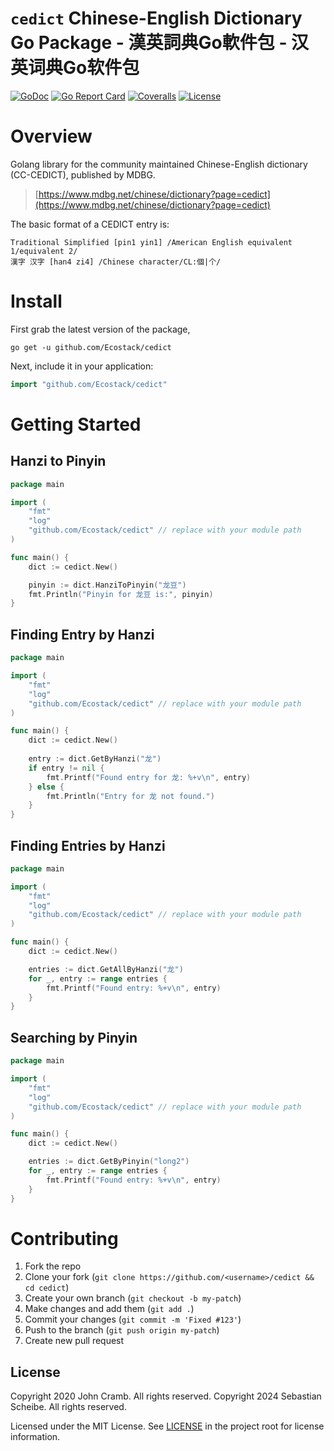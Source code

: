 # `cedict` Chinese-English Dictionary Go Package - 漢英詞典Go軟件包 - 汉英词典Go软件包

[![GoDoc](https://img.shields.io/badge/godoc-reference-blue.svg?style=flat-square)](https://godoc.org/github.com/Ecostack/cedict)
[![Go Report Card](https://goreportcard.com/badge/github.com/Ecostack/cedict?style=flat-square)](https://goreportcard.com/report/github.com/Ecostack/cedict)
[![Coveralls](https://img.shields.io/coveralls/github/Ecostack/cedict/master?style=flat-square)](https://coveralls.io/github/Ecostack/cedict)
[![License](https://img.shields.io/badge/license-MIT-blue.svg?style=flat-square)](LICENSE) 

# Overview 

Golang library for the community maintained Chinese-English dictionary (CC-CEDICT), published by MDBG. 

> [https://www.mdbg.net/chinese/dictionary?page=cedict](https://www.mdbg.net/chinese/dictionary?page=cedict)

The basic format of a CEDICT entry is:

    Traditional Simplified [pin1 yin1] /American English equivalent 1/equivalent 2/
    漢字 汉字 [han4 zi4] /Chinese character/CL:個|个/


# Install
First grab the latest version of the package,

    go get -u github.com/Ecostack/cedict

Next, include it in your application:

```go
import "github.com/Ecostack/cedict"
```

# Getting Started

## Hanzi to Pinyin

```go
package main

import (
	"fmt"
	"log"
	"github.com/Ecostack/cedict" // replace with your module path
)

func main() {
	dict := cedict.New()

	pinyin := dict.HanziToPinyin("龙豆")
	fmt.Println("Pinyin for 龙豆 is:", pinyin)
}
```

## Finding Entry by Hanzi

```go
package main

import (
	"fmt"
	"log"
	"github.com/Ecostack/cedict" // replace with your module path
)

func main() {
	dict := cedict.New()
	
	entry := dict.GetByHanzi("龙")
	if entry != nil {
		fmt.Printf("Found entry for 龙: %+v\n", entry)
	} else {
		fmt.Println("Entry for 龙 not found.")
	}
}
```

## Finding Entries by Hanzi

```go
package main

import (
	"fmt"
	"log"
	"github.com/Ecostack/cedict" // replace with your module path
)

func main() {
	dict := cedict.New()

	entries := dict.GetAllByHanzi("龙")
	for _, entry := range entries {
        fmt.Printf("Found entry: %+v\n", entry)
    }
}
```

## Searching by Pinyin

```go
package main

import (
	"fmt"
	"log"
	"github.com/Ecostack/cedict" // replace with your module path
)

func main() {
	dict := cedict.New()

	entries := dict.GetByPinyin("long2")
	for _, entry := range entries {
		fmt.Printf("Found entry: %+v\n", entry)
	}
}
```

# Contributing

1. Fork the repo
2. Clone your fork (`git clone https://github.com/<username>/cedict && cd cedict`)
3. Create your own branch (`git checkout -b my-patch`)
4. Make changes and add them (`git add .`)
5. Commit your changes (`git commit -m 'Fixed #123'`)
6. Push to the branch (`git push origin my-patch`)
7. Create new pull request

## License

Copyright 2020 John Cramb. All rights reserved.
Copyright 2024 Sebastian Scheibe. All rights reserved.

Licensed under the MIT License. See [LICENSE](https://github.com/Ecostack/cedict/blob/master/LICENSE) in the project root for license information.

